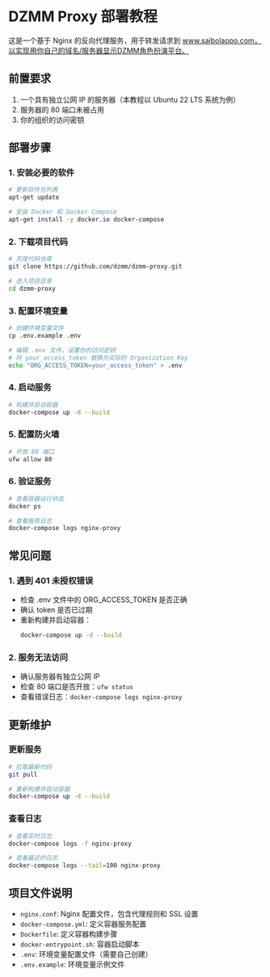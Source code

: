 # DZMM Proxy 部署教程

这是一个基于 Nginx 的反向代理服务，用于转发请求到 www.saibolaopo.com，以实现用你自己的域名/服务器显示DZMM角色扮演平台。

## 前置要求

1. 一个具有独立公网 IP 的服务器（本教程以 Ubuntu 22 LTS 系统为例）
2. 服务器的 80 端口未被占用
3. 你的组织的访问密钥

## 部署步骤

### 1. 安装必要的软件

```bash
# 更新软件包列表
apt-get update

# 安装 Docker 和 Docker Compose
apt-get install -y docker.io docker-compose
```

### 2. 下载项目代码

```bash
# 克隆代码仓库
git clone https://github.com/dzmm/dzmm-proxy.git

# 进入项目目录
cd dzmm-proxy
```

### 3. 配置环境变量

```bash
# 创建环境变量文件
cp .env.example .env

# 编辑 .env 文件，设置你的访问密钥
# 将 your_access_token 替换为实际的 Organization Key
echo "ORG_ACCESS_TOKEN=your_access_token" > .env
```

### 4. 启动服务

```bash
# 构建并启动容器
docker-compose up -d --build
```

### 5. 配置防火墙

```bash
# 开放 80 端口
ufw allow 80
```

### 6. 验证服务

```bash
# 查看容器运行状态
docker ps

# 查看服务日志
docker-compose logs nginx-proxy
```

## 常见问题

### 1. 遇到 401 未授权错误
- 检查 .env 文件中的 ORG_ACCESS_TOKEN 是否正确
- 确认 token 是否已过期
- 重新构建并启动容器：
  ```bash
  docker-compose up -d --build
  ```

### 2. 服务无法访问
- 确认服务器有独立公网 IP
- 检查 80 端口是否开放：`ufw status`
- 查看错误日志：`docker-compose logs nginx-proxy`

## 更新维护

### 更新服务
```bash
# 拉取最新代码
git pull

# 重新构建并启动容器
docker-compose up -d --build
```

### 查看日志
```bash
# 查看实时日志
docker-compose logs -f nginx-proxy

# 查看最近的日志
docker-compose logs --tail=100 nginx-proxy
```

## 项目文件说明

- `nginx.conf`: Nginx 配置文件，包含代理规则和 SSL 设置
- `docker-compose.yml`: 定义容器服务配置
- `Dockerfile`: 定义容器构建步骤
- `docker-entrypoint.sh`: 容器启动脚本
- `.env`: 环境变量配置文件（需要自己创建）
- `.env.example`: 环境变量示例文件
